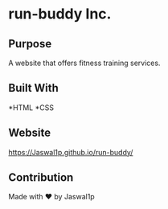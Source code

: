 # run-buddy Inc.

## Purpose
A website that offers fitness training services.

## Built With
*HTML
*CSS

## Website
https://Jaswal1p.github.io/run-buddy/

## Contribution
Made with ❤️ by Jaswal1p
